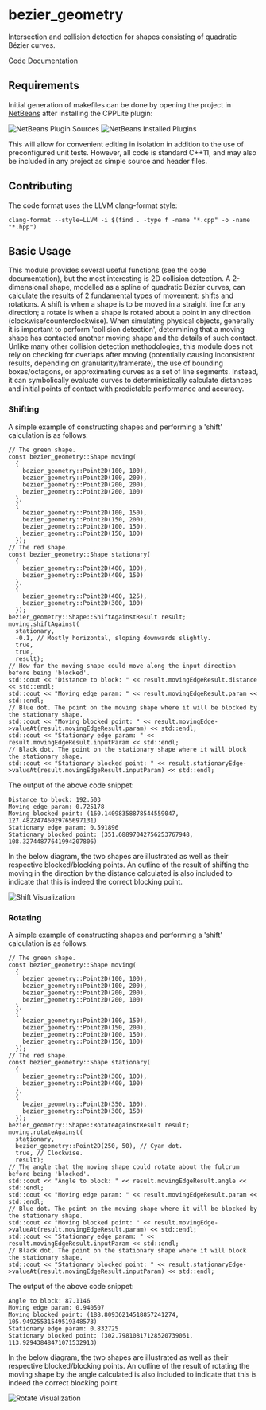 # bezier_geometry
Intersection and collision detection for shapes consisting of quadratic Bézier curves.

[Code Documentation](https://andrewquinney.github.io/bezier_geometry/)
## Requirements
Initial generation of makefiles can be done by opening the project in [NetBeans](https://netbeans.apache.org/front/main/index.html) after installing the CPPLite plugin:

![NetBeans Plugin Sources](readme_assets/netbeans_plugin_sources.png)
![NetBeans Installed Plugins](readme_assets/netbeans_installed_plugins.png)

This will allow for convenient editing in isolation in addition to the use of preconfigured unit tests. However, all code is standard C++11, and may also be included in any project as simple source and header files.
## Contributing
The code format uses the LLVM clang-format style:

    clang-format --style=LLVM -i $(find . -type f -name "*.cpp" -o -name "*.hpp")

## Basic Usage
This module provides several useful functions (see the code documentation), but the most interesting is 2D collision detection. A 2-dimensional shape, modelled as a spline of quadratic Bézier curves, can calculate the results of 2 fundamental types of movement: shifts and rotations. A shift is when a shape is to be moved in a straight line for any direction; a rotate is when a shape is rotated about a point in any direction (clockwise/counterclockwise). When simulating physical objects, generally it is important to perform 'collision detection', determining that a moving shape has contacted another moving shape and the details of such contact. Unlike many other collision detection methodologies, this module does not rely on checking for overlaps after moving (potentially causing inconsistent results, depending on granularity/framerate), the use of bounding boxes/octagons, or approximating curves as a set of line segments. Instead, it can symbolically evaluate curves to deterministically calculate distances and initial points of contact with predictable performance and accuracy.

### Shifting
A simple example of constructing shapes and performing a 'shift' calculation is as follows:

    // The green shape.
    const bezier_geometry::Shape moving(
      {
        bezier_geometry::Point2D(100, 100),
        bezier_geometry::Point2D(100, 200),
        bezier_geometry::Point2D(200, 200),
        bezier_geometry::Point2D(200, 100)
      },
      {
        bezier_geometry::Point2D(100, 150),
        bezier_geometry::Point2D(150, 200),
        bezier_geometry::Point2D(100, 150),
        bezier_geometry::Point2D(150, 100)
      });
    // The red shape.
    const bezier_geometry::Shape stationary(
      {
        bezier_geometry::Point2D(400, 100),
        bezier_geometry::Point2D(400, 150)
      },
      {
        bezier_geometry::Point2D(400, 125),
        bezier_geometry::Point2D(300, 100)
      });
    bezier_geometry::Shape::ShiftAgainstResult result;
    moving.shiftAgainst(
      stationary,
      -0.1, // Mostly horizontal, sloping downwards slightly.
      true,
      true,
      result);
    // How far the moving shape could move along the input direction before being 'blocked'.
    std::cout << "Distance to block: " << result.movingEdgeResult.distance << std::endl;
    std::cout << "Moving edge param: " << result.movingEdgeResult.param << std::endl;
    // Blue dot. The point on the moving shape where it will be blocked by the stationary shape.
    std::cout << "Moving blocked point: " << result.movingEdge->valueAt(result.movingEdgeResult.param) << std::endl;
    std::cout << "Stationary edge param: " << result.movingEdgeResult.inputParam << std::endl;
    // Black dot. The point on the stationary shape where it will block the stationary shape.
    std::cout << "Stationary blocked point: " << result.stationaryEdge->valueAt(result.movingEdgeResult.inputParam) << std::endl;

The output of the above code snippet:

    Distance to block: 192.503
    Moving edge param: 0.725178
    Moving blocked point: (160.14098358878544559047, 127.48224746029765697131)
    Stationary edge param: 0.591896
    Stationary blocked point: (351.68897042756253767948, 108.32744877641994207806)

In the below diagram, the two shapes are illustrated as well as their respective blocked/blocking points. An outline of the result of shifting the moving in the direction by the distance calculated is also included to indicate that this is indeed the correct blocking point.

![Shift Visualization](readme_assets/shift_example.png)

### Rotating
A simple example of constructing shapes and performing a 'shift' calculation is as follows:

    // The green shape.
    const bezier_geometry::Shape moving(
      {
        bezier_geometry::Point2D(100, 100),
        bezier_geometry::Point2D(100, 200),
        bezier_geometry::Point2D(200, 200),
        bezier_geometry::Point2D(200, 100)
      },
      {
        bezier_geometry::Point2D(100, 150),
        bezier_geometry::Point2D(150, 200),
        bezier_geometry::Point2D(100, 150),
        bezier_geometry::Point2D(150, 100)
      });
    // The red shape.
    const bezier_geometry::Shape stationary(
      {
        bezier_geometry::Point2D(300, 100),
        bezier_geometry::Point2D(400, 100)
      },
      {
        bezier_geometry::Point2D(350, 100),
        bezier_geometry::Point2D(300, 150)
      });
    bezier_geometry::Shape::RotateAgainstResult result;
    moving.rotateAgainst(
      stationary, 
      bezier_geometry::Point2D(250, 50), // Cyan dot.
      true, // Clockwise.
      result);
    // The angle that the moving shape could rotate about the fulcrum before being 'blocked'.
    std::cout << "Angle to block: " << result.movingEdgeResult.angle << std::endl;
    std::cout << "Moving edge param: " << result.movingEdgeResult.param << std::endl;
    // Blue dot. The point on the moving shape where it will be blocked by the stationary shape.
    std::cout << "Moving blocked point: " << result.movingEdge->valueAt(result.movingEdgeResult.param) << std::endl;
    std::cout << "Stationary edge param: " << result.movingEdgeResult.inputParam << std::endl;
    // Black dot. The point on the stationary shape where it will block the stationary shape.
    std::cout << "Stationary blocked point: " << result.stationaryEdge->valueAt(result.movingEdgeResult.inputParam) << std::endl;

The output of the above code snippet:

    Angle to block: 87.1146
    Moving edge param: 0.940507
    Moving blocked point: (188.80936214518857241274, 105.94925531549519348573)
    Stationary edge param: 0.832725
    Stationary blocked point: (302.79810817128520739061, 113.92943848471071532913)

In the below diagram, the two shapes are illustrated as well as their respective blocked/blocking points. An outline of the result of rotating the moving shape by the angle calculated is also included to indicate that this is indeed the correct blocking point.

![Rotate Visualization](readme_assets/rotate_example.png)

